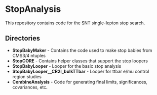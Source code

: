 # StopAnalysis

This repository contains code for the SNT single-lepton stop search.

## Directories

- **StopBabyMaker** - Contains the code used to make stop babies from CMS3/4 ntuples
- **StopCORE** - Contains helper classes that support the stop loopers
- **StopBabyLooper** - Looper for the basic stop analysis
- **StopBabyLooper\_\_CR2l\_bulkTTbar** - Looper for ttbar e/mu control region studies
- **CombineAnalysis** - Code for generating final limits, significances, covariances, etc.
